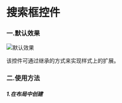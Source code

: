 # 搜索框控件

### 一.默认效果
![默认效果](http://upload-images.jianshu.io/upload_images/3537898-f350606a19941da0.png?imageMogr2/auto-orient/strip%7CimageView2/2/w/1240)

该控件可通过继承的方式来实现样式上的扩展。

### 二.使用方法

##### 1.在布局中创建

```

```
